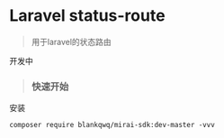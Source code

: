 # Laravel status-route

> 用于laravel的状态路由

开发中

> ### 快速开始

安装
```
composer require blankqwq/mirai-sdk:dev-master -vvv
```
